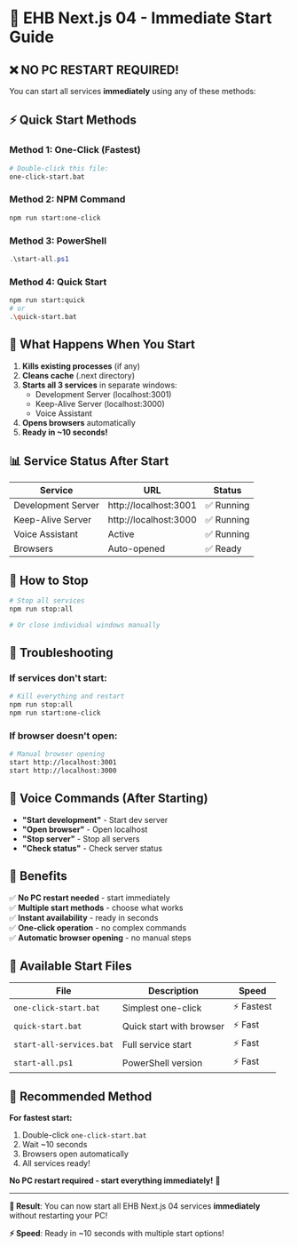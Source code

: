 # 🚀 EHB Next.js 04 - Immediate Start Guide

## ❌ NO PC RESTART REQUIRED!

You can start all services **immediately** using any of these methods:

## ⚡ Quick Start Methods

### Method 1: One-Click (Fastest)

```bash
# Double-click this file:
one-click-start.bat
```

### Method 2: NPM Command

```bash
npm run start:one-click
```

### Method 3: PowerShell

```powershell
.\start-all.ps1
```

### Method 4: Quick Start

```bash
npm run start:quick
# or
.\quick-start.bat
```

## 🎯 What Happens When You Start

1. **Kills existing processes** (if any)
2. **Cleans cache** (.next directory)
3. **Starts all 3 services** in separate windows:
   - Development Server (localhost:3001)
   - Keep-Alive Server (localhost:3000)
   - Voice Assistant
4. **Opens browsers** automatically
5. **Ready in ~10 seconds!**

## 📊 Service Status After Start

| Service            | URL                   | Status     |
| ------------------ | --------------------- | ---------- |
| Development Server | http://localhost:3001 | ✅ Running |
| Keep-Alive Server  | http://localhost:3000 | ✅ Running |
| Voice Assistant    | Active                | ✅ Running |
| Browsers           | Auto-opened           | ✅ Ready   |

## 🛑 How to Stop

```bash
# Stop all services
npm run stop:all

# Or close individual windows manually
```

## 🔧 Troubleshooting

### If services don't start:

```bash
# Kill everything and restart
npm run stop:all
npm run start:one-click
```

### If browser doesn't open:

```bash
# Manual browser opening
start http://localhost:3001
start http://localhost:3000
```

## 🎤 Voice Commands (After Starting)

- **"Start development"** - Start dev server
- **"Open browser"** - Open localhost
- **"Stop server"** - Stop all servers
- **"Check status"** - Check server status

## 🚀 Benefits

✅ **No PC restart needed** - start immediately  
✅ **Multiple start methods** - choose what works  
✅ **Instant availability** - ready in seconds  
✅ **One-click operation** - no complex commands  
✅ **Automatic browser opening** - no manual steps

## 📱 Available Start Files

| File                     | Description              | Speed      |
| ------------------------ | ------------------------ | ---------- |
| `one-click-start.bat`    | Simplest one-click       | ⚡ Fastest |
| `quick-start.bat`        | Quick start with browser | ⚡ Fast    |
| `start-all-services.bat` | Full service start       | ⚡ Fast    |
| `start-all.ps1`          | PowerShell version       | ⚡ Fast    |

## 🎯 Recommended Method

**For fastest start:**

1. Double-click `one-click-start.bat`
2. Wait ~10 seconds
3. Browsers open automatically
4. All services ready!

**No PC restart required - start everything immediately!** 🚀

---

**🎉 Result**: You can now start all EHB Next.js 04 services **immediately** without restarting your PC!

**⚡ Speed**: Ready in ~10 seconds with multiple start options!
